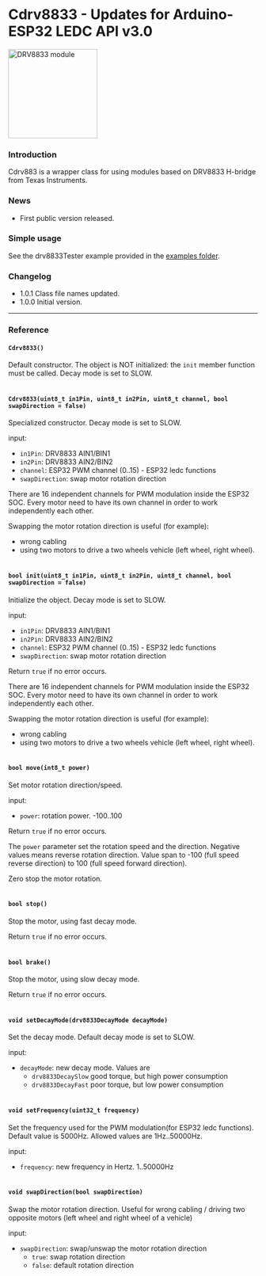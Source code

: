 # Cdrv8833 - Updates for Arduino-ESP32 LEDC API v3.0

<img src="https://github.com/shurillu/Cdrv8833/blob/f3dccc3f0448b2a2071de1e72d5ad1d12b7a835d/images/DRV8833.jpg" alt="DRV8833 module" width="180"/>

### Introduction
Cdrv883 is a wrapper class for using modules based on DRV8833 H-bridge from Texas Instruments.

### News
+ First public version released.

### Simple usage
See the drv8833Tester example provided in the [examples folder](https://github.com/shurillu/Cdrv8833/tree/main/examples/drv8833Tester).

### Changelog
+ 1.0.1 Class file names updated.
+ 1.0.0 Initial version.

<hr>

### Reference

#### `Cdrv8833()`
Default constructor. The object is NOT initialized: the `init` member function must be called. Decay mode is set to SLOW.
<br><br>

#### `Cdrv8833(uint8_t in1Pin, uint8_t in2Pin, uint8_t channel, bool swapDirection = false)`
Specialized constructor. Decay mode is set to SLOW.

input:
+ `in1Pin`: DRV8833 AIN1/BIN1
+ `in2Pin`: DRV8833 AIN2/BIN2
+ `channel`: ESP32 PWM channel (0..15) - ESP32 ledc functions
+ `swapDirection`: swap motor rotation direction

There are 16 independent channels for PWM modulation inside the ESP32 SOC. Every motor need to have its own channel in order to work independently each other.

Swapping the motor rotation direction is useful (for example):
+ wrong cabling
+ using two motors to drive a two wheels vehicle (left wheel, right wheel). 
<br><br>

#### `bool init(uint8_t in1Pin, uint8_t in2Pin, uint8_t channel, bool swapDirection = false)`
Initialize the object. Decay mode is set to SLOW.

input:
+ `in1Pin`: DRV8833 AIN1/BIN1
+ `in2Pin`: DRV8833 AIN2/BIN2
+ `channel`: ESP32 PWM channel (0..15) - ESP32 ledc functions
+ `swapDirection`: swap motor rotation direction

Return `true` if no error occurs.

There are 16 independent channels for PWM modulation inside the ESP32 SOC. Every motor need to have its own channel in order to work independently each other.

Swapping the motor rotation direction is useful (for example):
+ wrong cabling
+ using two motors to drive a two wheels vehicle (left wheel, right wheel). 
<br><br>

#### `bool move(int8_t power)`
Set motor rotation direction/speed.

input:
+ `power`: rotation power. -100..100

Return `true` if no error occurs.

The `power` parameter set the rotation speed and the direction. Negative values means reverse rotation direction. Value span to -100 (full speed reverse direction) to 100 (full speed forward direction).

Zero stop the motor rotation.
<br><br>

#### `bool stop()`
Stop the motor, using fast decay mode.

Return `true` if no error occurs.
<br><br>

#### `bool brake()`
Stop the motor, using slow decay mode.

Return `true` if no error occurs.
<br><br>

#### `void setDecayMode(drv8833DecayMode decayMode)`
Set the decay mode. Default decay mode is set to SLOW.

input:
+ `decayMode`: new decay mode. Values are
  + `drv8833DecaySlow` good torque, but high power consumption
  + `drv8833DecayFast` poor torque, but low power consumption
<br><br>

#### `void setFrequency(uint32_t frequency)`
Set the frequency used for the PWM modulation(for ESP32 ledc functions). Default value is 5000Hz. Allowed values are 1Hz..50000Hz.

input:
+ `frequency`: new frequency in Hertz. 1..50000Hz
<br><br>

#### `void swapDirection(bool swapDirection)`
Swap the motor rotation direction.
Useful for wrong cabling / driving two opposite motors (left wheel and right wheel of a vehicle)

input:
+ `swapDirection`: swap/unswap the motor rotation direction 
  + `true`: swap rotation direction 
  + `false`: default rotation direction


